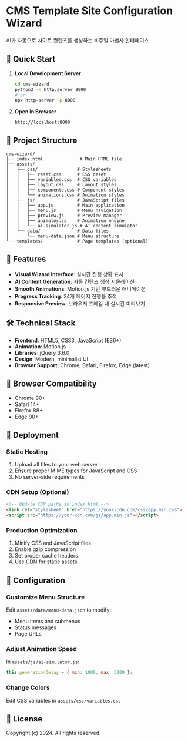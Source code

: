 # CMS Template Site Configuration Wizard

AI가 자동으로 사이트 컨텐츠를 생성하는 비주얼 마법사 인터페이스

## 🚀 Quick Start

1. **Local Development Server**
   ```bash
   cd cms-wizard
   python3 -m http.server 8000
   # or
   npx http-server -p 8000
   ```

2. **Open in Browser**
   ```
   http://localhost:8000
   ```

## 📁 Project Structure

```
cms-wizard/
├── index.html              # Main HTML file
├── assets/
│   ├── css/               # Stylesheets
│   │   ├── reset.css      # CSS reset
│   │   ├── variables.css  # CSS variables
│   │   ├── layout.css     # Layout styles
│   │   ├── components.css # Component styles
│   │   └── animations.css # Animation styles
│   ├── js/                # JavaScript files
│   │   ├── app.js         # Main application
│   │   ├── menu.js        # Menu navigation
│   │   ├── preview.js     # Preview manager
│   │   ├── animator.js    # Animation engine
│   │   └── ai-simulator.js # AI content simulator
│   └── data/              # Data files
│       └── menu-data.json # Menu structure
└── templates/             # Page templates (optional)
```

## 🎨 Features

- **Visual Wizard Interface**: 실시간 진행 상황 표시
- **AI Content Generation**: 자동 컨텐츠 생성 시뮬레이션
- **Smooth Animations**: Motion.js 기반 부드러운 애니메이션
- **Progress Tracking**: 24개 페이지 진행률 추적
- **Responsive Preview**: 브라우저 프레임 내 실시간 미리보기

## 🛠 Technical Stack

- **Frontend**: HTML5, CSS3, JavaScript (ES6+)
- **Animation**: Motion.js
- **Libraries**: jQuery 3.6.0
- **Design**: Modern, minimalist UI
- **Browser Support**: Chrome, Safari, Firefox, Edge (latest)

## 📱 Browser Compatibility

- Chrome 90+
- Safari 14+
- Firefox 88+
- Edge 90+

## 🚀 Deployment

### Static Hosting
1. Upload all files to your web server
2. Ensure proper MIME types for JavaScript and CSS
3. No server-side requirements

### CDN Setup (Optional)
```html
<!-- Update CDN paths in index.html -->
<link rel="stylesheet" href="https://your-cdn.com/css/app.min.css">
<script src="https://your-cdn.com/js/app.min.js"></script>
```

### Production Optimization
1. Minify CSS and JavaScript files
2. Enable gzip compression
3. Set proper cache headers
4. Use CDN for static assets

## 🔧 Configuration

### Customize Menu Structure
Edit `assets/data/menu-data.json` to modify:
- Menu items and submenus
- Status messages
- Page URLs

### Adjust Animation Speed
In `assets/js/ai-simulator.js`:
```javascript
this.generationDelay = { min: 1000, max: 3000 };
```

### Change Colors
Edit CSS variables in `assets/css/variables.css`

## 📝 License

Copyright (c) 2024. All rights reserved.